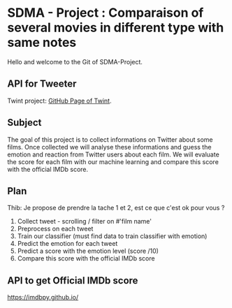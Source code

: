 # SDMA - Project : Comparaison of several movies in different type with same notes
Hello and welcome to the Git of SDMA-Project. 

## API for Tweeter

Twint project: [GitHub Page of Twint](https://github.com/twintproject/twint).


## Subject 

The goal of this project is to collect informations on Twitter about some films. Once collected we will analyse these informations and guess the emotion and reaction from Twitter users about each film. We will evaluate the score for each film with our machine learning and compare this score with the official IMDb score.


## Plan
Thib: Je propose de prendre la tache 1 et 2, est ce que c'est ok pour vous ? 

1. Collect tweet - scrolling / filter on #'film name' 
2. Preprocess on each tweet 
3. Train our classifier (must find data to train classifier with emotion)
4. Predict the emotion for each tweet
5. Predict a score with the emotion level (score /10)
6. Compare this score with the official IMDb score


## API to get Official IMDb score
https://imdbpy.github.io/
